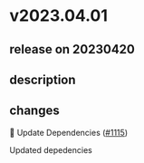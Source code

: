 # v2023.04.01

## release on 20230420
## description
## changes
🤖 Update Dependencies (<a class="issue-link js-issue-link" href="https://github.com/android/compose-samples/pull/1115">#1115</a>)

Updated depedencies

